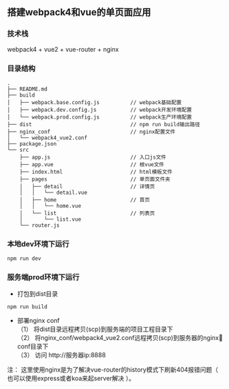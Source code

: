 ## 搭建webpack4和vue的单页面应用
### 技术栈
webpack4 + vue2 + vue-router + nginx

### 目录结构
```
.
├── README.md
├── build
│   ├── webpack.base.config.js          // webpack基础配置
│   ├── webpack.dev.config.js           // webpack开发环境配置
│   └── webpack.prod.config.js          // webpack生产环境配置
├── dist                                // npm run build输出路径
├── nginx_conf                          // nginx配置文件
│   └── webpack4_vue2.conf
├── package.json
└── src             
    ├── app.js                          // 入口js文件
    ├── app.vue                         // 根vue文件
    ├── index.html                      // html模板文件
    ├── pages                           // 单页面文件夹
    │   ├── detail                      // 详情页
    │   │   └── detail.vue
    │   ├── home                        // 首页
    │   │   └── home.vue
    │   └── list                        // 列表页
    │       └── list.vue
    └── router.js

```

### 本地dev环境下运行
```
npm run dev

```
### 服务端prod环境下运行
* 打包到dist目录
```
npm run build

```
* 部署nginx conf<br/>
（1） 将dist目录远程拷贝(scp)到服务端的项目工程目录下<br/>
（2） 将nginx_conf/webpack4_vue2.conf远程拷贝(scp)到服务器的nginx conf目录下<br/>
（3） 访问 http://服务器ip:8888

注：
这里使用nginx是为了解决vue-router的history模式下刷新404报错问题（ 也可以使用express或者koa来起server解决 ）。
